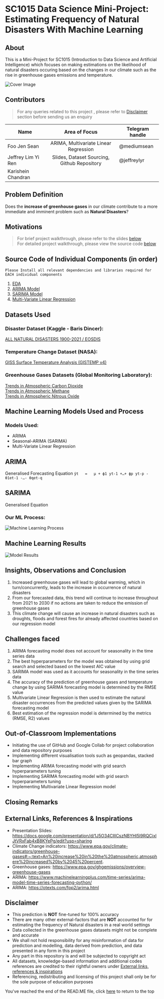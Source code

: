 # SC1015 Data Science Mini-Project: Estimating Frequency of Natural Disasters With Machine Learning

## About
This is a Mini-Project for SC1015 (Introduction to Data Science and Artificial Intelligence) which focuses on making estimations on the likelihood of natural disasters occuring based on the changes in our climate such as the rise in greenhouse gases emissions and temperature. 

<!-- ![image](https://github.com/Dumbledore66/Mini-Project/blob/main/Project%20cover%20page.png) -->
![Cover Image](https://user-images.githubusercontent.com/91188372/164874007-277a8782-8888-4b14-8cb4-e3abafb8d4ba.JPG)



## Contributors
> For any queries related to this project , please refer to [Disclaimer](#disclaimer) section before sending us an enquiry

| Name                  |              Area of Focus               |    Telegram handle |
|----------------------|:----------------------------------------:|----------------|
| Foo Jen Sean | ARIMA, Multivariate Linear Regression | @mediumsean |
| Jeffrey Lim Yi Ren | Slides, Dataset Sourcing, Github Repository| @jeffreylyr  |
| Karishein Chandran |  |  |  

## Problem Definition
Does the **increase of greenhouse gases** in our climate contribute to a more immediate and imminent problem such as **Natural Disasters**?

## Motivations

> For brief project walkthrough, please refer to the slides [below](#external-links-references--inspirations)  
> For detailed project walkthrough, please view the source code [below](#source-code-of-individual-components-in-order)


## Source Code of Individual Components (in order)
`Please Install all relevant dependencies and libraries required for EACH individual components`
1. [EDA](https://github.com/Dumbledore66/Mini-Project/blob/main/SC1015_Mini_Project_EDA.ipynb)
2. [ARIMA Model](https://github.com/)
3. [SARIMA Model](https://github.com/)
4. [Multi-Variate Linear Regression](https://github.com/)

## Datasets Used

### Disaster Dataset (Kaggle - Baris Dincer):
[ALL NATURAL DISASTERS 1900-2021 / EOSDIS](https://www.kaggle.com/datasets/brsdincer/all-natural-disasters-19002021-eosdis)

### Temperature Change Dataset (NASA):
[GISS Surface Temperature Analysis (GISTEMP v4)](https://data.giss.nasa.gov/gistemp/)

### Greenhouse Gases Datasets (Global Monitoring Laboratory):
[Trends in Atmospheric Carbon Dioxide](https://gml.noaa.gov/ccgg/trends/data.html)  
[Trends in Atmospheric Methane](https://gml.noaa.gov/ccgg/trends_ch4/)  
[Trends in Atmospheric Nitrous Oxide](https://gml.noaa.gov/ccgg/trends_n2o/)

## Machine Learning Models Used and Process
### Models Used:
- ARIMA
- Seasonal-ARIMA (SARIMA)
- Multi-Variate Linear Regression

## ARIMA 
Generalised Forecasting Equation
``` ŷt   =   μ + ϕ1 yt-1 +…+ ϕp yt-p - θ1et-1 -…- θqet-q ```  


## SARIMA 
Generalised Equation 
### Our ML Process:
![Machine Learning Process](https://user-images.githubusercontent.com/91188372/164874761-4dfe0cb3-2647-4771-88ce-6a4150f915a7.JPG)

## Machine Learning Results
![Model Results](https://user-images.githubusercontent.com/91188372/164883134-987d437f-592a-4196-a84a-3798a380ae77.png)

## Insights, Observations and Conclusion
1. Increased greenhouse gases will lead to global warming, which in turn/concurrently, leads to the increase in occurrence of natural disasters
2. From our forecasted data, this trend will continue to increase throughout from 2021 to 2030 if no actions are taken to reduce the emission of greenhouse gases
3. This climate change will cause an increase in natural disasters such as droughts, floods and forest fires for already affected countries based on our regression model

## Challenges faced
1. ARIMA forecasting model does not account for seasonality in the time series data
2. The best hyperparameters for the model was obtained by using grid search and selected based on the lowest AIC value
3. SARIMA model was used as it accounts for seasonality in the time series data
4. The accuracy of the prediction of greenhouse gases and temperature change by using SARIMA forecasting model is determined by the RMSE value
5. Multivariate Linear Regression is then used to estimate the natural disaster occurrences from the predicted values given by the SARIMA forecasting model
6. Best estimation of the regression model is determined by the metrics  (RMSE, R2) values


## Out-of-Classroom Implementations
- Initiating the use of GitHub and Google Collab for project collaboration and data repository purposes
- Implementing different visualisation tools such as geopandas, stacked bar graph
- Implementing ARIMA forecasting model with grid search hyperparameters tuning
- Implementing SARIMA forecasting model with grid search hyperparameters tuning
- Implementing Multivariate Linear Regression model

## Closing Remarks



## External Links, References & Inspirations
- Presentation Slides: https://docs.google.com/presentation/d/1J5O34ClllCszNBYHl5l9RQCixlJtVRxFab4xB8KYePg/edit?usp=sharing
- Climate Change indicators: https://www.epa.gov/climate-indicators/greenhouse-gases#:~:text=An%20increase%20in%20the%20atmospheric,atmosphere%20increased%20by%2045%20percent.
- Greenhouse gases: https://www.epa.gov/ghgemissions/overview-greenhouse-gases
- ARIMA: https://www.machinelearningplus.com/time-series/arima-model-time-series-forecasting-python/
- ARIMA: https://otexts.com/fpp2/arima.html

## Disclaimer
- This prediction is **NOT** fine-tuned for 100% accuracy
- There are many other external-factors that are **NOT** accounted for for estimating the frequency of Natural disasters in a real world settings
- Data collected in the greenhouse gases datasets might not be complete and accurate
- We shall not hold responsibility for any misinformation of data for prediction and modelling, data derived from prediction, and data presented in any form in this project
- Any part in this repository is and will be subjected to copyright act
- All datasets, knowledge-based information and additional codes references are credited to their rightful owners under [External links, references & inspirations](#external-links-references--inspirations)
- Referencing, redistributing and licensing of this project shall only be for the sole purpose of education purposes

You've reached the end of the READ.ME file, click [here](#sc1015-datascience-mini-project-estimating-frequency-of-natural-disasters-with-machine-learning) to return to the top
